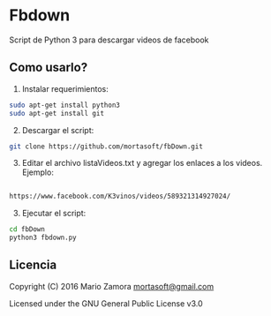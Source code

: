 # Fbdown

Script de Python 3 para descargar videos de facebook

## Como usarlo?

1. Instalar requerimientos:

```bash
sudo apt-get install python3
sudo apt-get install git

```

2. Descargar el script:

```bash
git clone https://github.com/mortasoft/fbDown.git

```

3. Editar el archivo listaVideos.txt y agregar los enlaces a los videos. Ejemplo:

```bash

https://www.facebook.com/K3vinos/videos/589321314927024/

```

3. Ejecutar el script:

```bash
cd fbDown
python3 fbdown.py

```

## Licencia

Copyright (C) 2016 Mario Zamora mortasoft@gmail.com

Licensed under the GNU General Public License v3.0